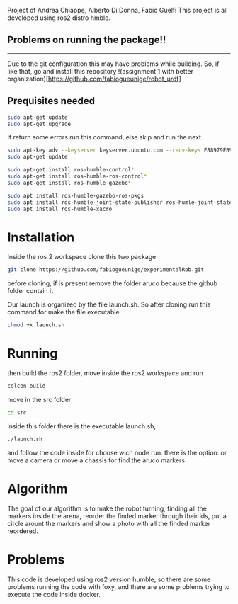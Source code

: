 Project of Andrea Chiappe, Alberto Di Donna, Fabio Guelfi
This project is all developed using ros2 distro hmble.

## Problems on running the package!!
------------------------------------
Due to the git configuration this may have problems while building.
So, if like that, go and install this repository
!(assignment 1 with better organization)[https://github.com/fabiogueunige/robot_urdf]

## Prequisites needed

``` bash
sudo apt-get update
sudo apt-get upgrade
```
If return some errors run this command, else skip and run the next
```bash
sudo apt-key adv --keyserver keyserver.ubuntu.com --recv-keys E88979FB9B30ACF2
sudo apt-get update
```

```bash
sudo apt-get install ros-humble-control*
sudo apt-get install ros-humble-ros-control*
sudo apt-get install ros-humble-gazebo*
```

``` bash
sudo apt install ros-humble-gazebo-ros-pkgs
sudo apt install ros-humble-joint-state-publisher ros-humle-joint-state-publisher-gui
sudo apt install ros-humble-xacro
```

# Installation 

Inside the ros 2 workspace clone this two package

```bash
git clone https://github.com/fabiogueunige/experimentalRob.git
```
before cloning, if is present remove the folder aruco because the github folder contain it

Our launch is organized by the file launch.sh. So after cloning run this command for make the file executable
```bash
chmod +x launch.sh
```

# Running 

then build the ros2 folder,
move inside the ros2 workspace and run
```bash
colcon build
```
move in the src folder 
```bash
cd src
```
inside this folder there is the executable launch.sh, 
```bash
./launch.sh
```
and follow the code inside for choose wich node run. there is the option: or move a camera or move a chassis for find the aruco markers

# Algorithm
The goal of our algorithm is to make the robot turning, finding all the markers inside the arena, reorder the finded marker through their ids, put a circle arount the markers and show a photo with all the finded marker reordered.

# Problems
This code is developed using ros2 version humble, so there are some problems running the code with foxy, and there are some problems trying to execute the code inside docker.




